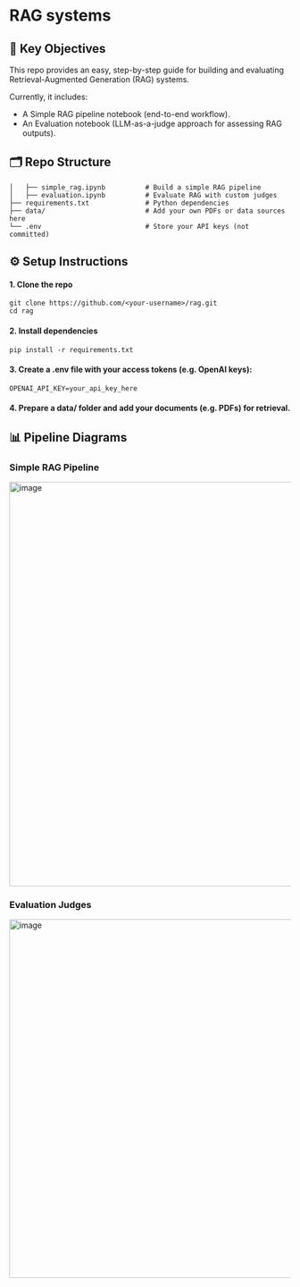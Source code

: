 # RAG systems
## 📌 Key Objectives

This repo provides an easy, step-by-step guide for building and evaluating Retrieval-Augmented Generation (RAG) systems.

Currently, it includes:

- A Simple RAG pipeline notebook (end-to-end workflow).
- An Evaluation notebook (LLM-as-a-judge approach for assessing RAG outputs).

## 🗂️ Repo Structure

```├── notebooks/
│   ├── simple_rag.ipynb          # Build a simple RAG pipeline
│   ├── evaluation.ipynb          # Evaluate RAG with custom judges
├── requirements.txt              # Python dependencies
├── data/                         # Add your own PDFs or data sources here
└── .env                          # Store your API keys (not committed)
```

## ⚙️ Setup Instructions

#### 1. Clone the repo

```
git clone https://github.com/<your-username>/rag.git
cd rag
```

#### 2. Install dependencies

```
pip install -r requirements.txt
```

#### 3. Create a .env file with your access tokens (e.g. OpenAI keys):

```
OPENAI_API_KEY=your_api_key_here
```

#### 4. Prepare a data/ folder and add your documents (e.g. PDFs) for retrieval.


## 📊 Pipeline Diagrams

### Simple RAG Pipeline
<img width="1400" height="724" alt="image" src="https://github.com/user-attachments/assets/41199ce3-fcab-4054-8e54-4f4c4e582d26" />

### Evaluation Judges
<img width="1400" height="642" alt="image" src="https://github.com/user-attachments/assets/552f4f20-ef96-4d2c-ab5f-d1fcd3d20d13" />
